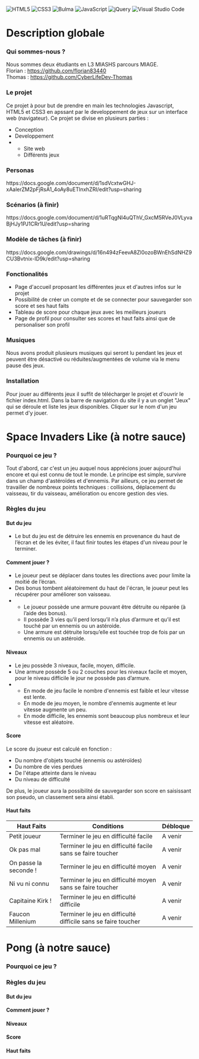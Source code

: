 ![HTML5](https://img.shields.io/badge/html5-%23E34F26.svg?style=for-the-badge&logo=html5&logoColor=white)
![CSS3](https://img.shields.io/badge/css3-%231572B6.svg?style=for-the-badge&logo=css3&logoColor=white)
![Bulma](https://img.shields.io/badge/bulma-00D0B1?style=for-the-badge&logo=bulma&logoColor=white)
![JavaScript](https://img.shields.io/badge/javascript-%23323330.svg?style=for-the-badge&logo=javascript&logoColor=%23F7DF1E)
![jQuery](https://img.shields.io/badge/jquery-%230769AD.svg?style=for-the-badge&logo=jquery&logoColor=white)
![Visual Studio Code](https://img.shields.io/badge/Visual%20Studio%20Code-0078d7.svg?style=for-the-badge&logo=visual-studio-code&logoColor=white)

<h1>Description globale</h1>

<h3>Qui sommes-nous ?</h3> 

Nous sommes deux étudiants en L3 MIASHS parcours MIAGE.<br/>
Florian : https://github.com/florian83440<br/>
Thomas : https://github.com/CyberLifeDev-Thomas

<h3>Le projet</h3> 

Ce projet à pour but de prendre en main les technologies Javascript, HTML5 et CSS3 en apssant par le developpement de jeux sur un interface web (navigateur). 
Ce projet se divise en plusieurs parties :

<ul>
  <li>Conception</li>
  <li>Developpement</li>
  <li>
    <ul>
      <li>Site web</li>
      <li>Différents jeux</li>
    </ul>
  </li>
</ul>

<h3>Personas</h3> 
https://docs.google.com/document/d/1sdVcxtwGHJ-xAalerZM2pFjRsA1_4oAy8uETlnxhZRI/edit?usp=sharing

<h3>Scénarios (à finir)</h3> 
https://docs.google.com/document/d/1uRTqgNI4uQThV_GxcM5RVeJ0VLyvaBjHJy1PJ1CRr1U/edit?usp=sharing
<h3>Modèle de tâches (à finir)</h3> 
https://docs.google.com/drawings/d/16n494zFeevA8Zl0ozoBWnEhSdNHZ9CU3Bvtnix-ID9k/edit?usp=sharing

<h3>Fonctionalités</h3> 

<ul>
	<li>Page d'accueil proposant les différentes jeux et d'autres infos sur le projet</li>
	<li>Possibilité de créer un compte et de se connecter pour sauvegarder son score et ses haut faits</li>
	<li>Tableau de score pour chaque jeux avec les meilleurs joueurs</li>
	<li>Page de profil pour consulter ses scores et haut faits ainsi que de personaliser son profil</li>
</ul>

<h3>Musiques</h3> 
Nous avons produit plusieurs musiques qui seront lu pendant les jeux et peuvent être désactivé ou réduites/augmentées de volume via le menu pause des jeux.

<h3>Installation</h3> 

Pour jouer au différents jeux il suffit de télécharger le projet et d'ouvrir le fichier index.html. Dans la barre de navigation du site il y a un onglet "Jeux" qui se déroule et liste les jeux disponibles. Cliquer sur le nom d'un jeu permet d'y jouer.

<h1>Space Invaders Like (à notre sauce)</h1>
<h3>Pourquoi ce jeu ?</h3> 

Tout d'abord, car c'est un jeu auquel nous apprécions jouer aujourd'hui encore et qui est connu de tout le monde. Le principe est simple, survivre dans un champ d'astéroïdes et d'ennemis. Par ailleurs, ce jeu permet de travailler de nombreux points techniques : collisions, déplacement du vaisseau, tir du vaisseau, amélioration ou encore gestion des vies.

<h3>Règles du jeu</h3> 
<h4>But du jeu</h3>

<ul>
  <li>Le but du jeu est de détruire les ennemis en provenance du haut de l’écran et de les éviter, il faut finir toutes les étapes d'un niveau pour le terminer.</li>
</ul>

<h4>Comment jouer ?</h4>

<ul>
  <li>Le joueur peut se déplacer dans toutes les directions avec pour limite la moitié de l’écran.</li>
  <li>Des bonus tombent aléatoirement du haut de l'écran, le joueur peut les récupérer pour améliorer son vaisseau.</li>
  <li>
    <ul>
      <li>Le joueur possède une armure pouvant être détruite ou réparée (à l’aide des bonus).</li>
      <li>Il possède 3 vies qu’il perd lorsqu’il n’a plus d’armure et qu’il est touché par un ennemis ou un astéroide.</li>
      <li>Une armure est détruite lorsqu’elle est touchée trop de fois par un ennemis ou un astéroide.</li>
    </ul>
  </li>
</ul>

<h4>Niveaux</h4>

<ul>
  <li>Le jeu possède 3 niveaux, facile, moyen, difficile.</li>
  <li>Une armure possède 5 ou 2 couches pour les niveaux facile et moyen, pour le niveau difficile le jour ne possède pas d’armure.</li>
  <li>
    <ul>
      <li>En mode de jeu facile le nombre d'ennemis est faible et leur vitesse est lente.</li>
      <li>En mode de jeu moyen, le nombre d'ennemis augmente et leur vitesse augmente un peu.</li>
      <li>En mode difficile, les ennemis sont beaucoup plus nombreux et leur vitesse est aléatoire.</li>
    </ul>
  </li>
</ul>

<h4>Score</h4>

Le score du joueur est calculé en fonction :

<ul>
	<li>Du nombre d'objets touché (ennemis ou astéroïdes)</li>
	<li>Du nombre de vies perdues</li>
	<li>De l'étape atteinte dans le niveau</li>
	<li>Du niveau de difficulté</li>
</ul>

De plus, le joueur aura la possibilité de sauvegarder son score en saisissant son pseudo, un classement sera ainsi établi.

<h4>Haut faits</h4>

<table>
	<thead>
		<tr>
			<th>
				Haut Faits
			</th>
			<th>
				Conditions
			</th>
			<th>
				Débloque
			</th>
		</tr>
	</thead>
	<tbody>
		<tr>
			<td>
				Petit joueur
			</td>
			<td>
				Terminer le jeu en difficulté facile
			</td>
			<td>
				A venir
			</td>
		</tr>
		<tr>
			<td>
				Ok pas mal
			</td>
			<td>
				Terminer le jeu en difficulté facile sans se faire toucher
			</td>
			<td>
				A venir
			</td>
		</tr>
		<tr>
			<td>
				On passe la seconde !
			</td>
			<td>
				Terminer le jeu en difficulté moyen
			</td>
			<td>
				A venir
			</td>
		</tr>
		<tr>
			<td>
				Ni vu ni connu
			</td>
			<td>
				Terminer le jeu en difficulté moyen sans se faire toucher
			</td>
			<td>
				A venir
			</td>
		</tr>
		<tr>
			<td>
				Capitaine Kirk !
			</td>
			<td>
				Terminer le jeu en difficulté difficile
			</td>
			<td>
				A venir
			</td>
		</tr>
		<tr>
			<td>
				Faucon Millenium
			</td>
			<td>
				Terminer le jeu en difficulté difficile sans se faire toucher
			</td>
			<td>
				A venir
			</td>
		</tr>
	</tbody>
</table>












<h1>Pong (à notre sauce)</h1>
<h3>Pourquoi ce jeu ?</h3> 

<h3>Règles du jeu</h3> 
<h4>But du jeu</h3>

<h4>Comment jouer ?</h4>

<h4>Niveaux</h4>

<h4>Score</h4>

<h4>Haut faits</h4>

